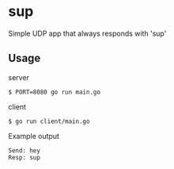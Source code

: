 # sup
Simple UDP app that always responds with 'sup'

## Usage

server
```
$ PORT=8080 go run main.go
```

client
```
$ go run client/main.go
```

Example output
```
Send: hey
Resp: sup
```
